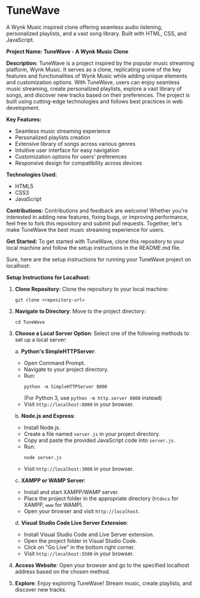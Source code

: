 # TuneWave
A Wynk Music inspired clone offering seamless audio listening, personalized playlists, and a vast song library. Built with HTML, CSS, and JavaScript.

**Project Name: TuneWave - A Wynk Music Clone**

**Description:**
TuneWave is a project inspired by the popular music streaming platform, Wynk Music. It serves as a clone, replicating some of the key features and functionalities of Wynk Music while adding unique elements and customization options. With TuneWave, users can enjoy seamless music streaming, create personalized playlists, explore a vast library of songs, and discover new tracks based on their preferences. The project is built using cutting-edge technologies and follows best practices in web development.

**Key Features:**
- Seamless music streaming experience
- Personalized playlists creation
- Extensive library of songs across various genres
- Intuitive user interface for easy navigation
- Customization options for users' preferences
- Responsive design for compatibility across devices

**Technologies Used:**
- HTML5
- CSS3
- JavaScript

**Contributions:**
Contributions and feedback are welcome! Whether you're interested in adding new features, fixing bugs, or improving performance, feel free to fork this repository and submit pull requests. Together, let's make TuneWave the best music streaming experience for users.

**Get Started:**
To get started with TuneWave, clone this repository to your local machine and follow the setup instructions in the README.md file.

Sure, here are the setup instructions for running your TuneWave project on localhost:

**Setup Instructions for Localhost:**

1. **Clone Repository**: 
   Clone the repository to your local machine:
   ```
   git clone <repository-url>
   ```

2. **Navigate to Directory**:
   Move to the project directory:
   ```
   cd TuneWave
   ```

3. **Choose a Local Server Option**:
   Select one of the following methods to set up a local server:

   a. **Python's SimpleHTTPServer**:
   - Open Command Prompt.
   - Navigate to your project directory.
   - Run:
     ```
     python -m SimpleHTTPServer 8000
     ```
     (For Python 3, use `python -m http.server 8000` instead)
   - Visit `http://localhost:8000` in your browser.

   b. **Node.js and Express**:
   - Install Node.js.
   - Create a file named `server.js` in your project directory.
   - Copy and paste the provided JavaScript code into `server.js`.
   - Run:
     ```
     node server.js
     ```
   - Visit `http://localhost:3000` in your browser.

   c. **XAMPP or WAMP Server**:
   - Install and start XAMPP/WAMP server.
   - Place the project folder in the appropriate directory (`htdocs` for XAMPP, `www` for WAMP).
   - Open your browser and visit `http://localhost`.

   d. **Visual Studio Code Live Server Extension**:
   - Install Visual Studio Code and Live Server extension.
   - Open the project folder in Visual Studio Code.
   - Click on "Go Live" in the bottom right corner.
   - Visit `http://localhost:5500` in your browser.

4. **Access Website**:
   Open your browser and go to the specified localhost address based on the chosen method.

5. **Explore**: 
   Enjoy exploring TuneWave! Stream music, create playlists, and discover new tracks.
